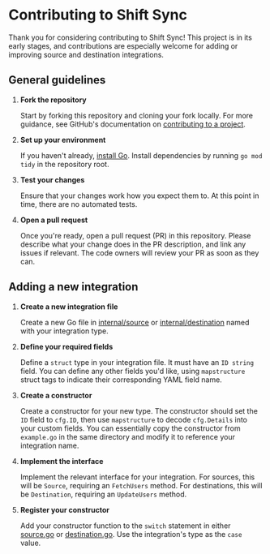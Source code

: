 # Contributing to Shift Sync

Thank you for considering contributing to Shift Sync!
This project is in its early stages, and contributions are especially welcome for adding or improving source and destination integrations.

## General guidelines

1. **Fork the repository**

    Start by forking this repository and cloning your fork locally.
    For more guidance, see GitHub's documentation on [contributing to a project](https://docs.github.com/en/get-started/exploring-projects-on-github/contributing-to-a-project).

1. **Set up your environment**

    If you haven't already, [install Go](https://go.dev/dl/).
    Install dependencies by running `go mod tidy` in the repository root.

1. **Test your changes**

    Ensure that your changes work how you expect them to.
    At this point in time, there are no automated tests.

1. **Open a pull request**
   
   Once you're ready, open a pull request (PR) in this repository.
   Please describe what your change does in the PR description, and link any issues if relevant.
   The code owners will review your PR as soon as they can.

## Adding a new integration

1. **Create a new integration file**

    Create a new Go file in [internal/source](./internal/source/) or [internal/destination](./internal/destination/) named with your integration type.

1. **Define your required fields**

    Define a `struct` type in your integration file.
    It must have an `ID string` field.
    You can define any other fields you'd like, using `mapstructure` struct tags to indicate their corresponding YAML field name.

1. **Create a constructor**

    Create a constructor for your new type.
    The constructor should set the `ID` field to `cfg.ID`, then use `mapstructure` to decode `cfg.Details` into your custom fields.
    You can essentially copy the constructor from `example.go` in the same directory and modify it to reference your integration name.

1. **Implement the interface**

    Implement the relevant interface for your integration.
    For sources, this will be `Source`, requiring an `FetchUsers` method.
    For destinations, this will be `Destination`, requiring an `UpdateUsers` method.

1. **Register your constructor**

    Add your constructor function to the `switch` statement in either [source.go](./internal/source/source.go) or [destination.go](./internal/destination/destination.go).
    Use the integration's type as the `case` value.
